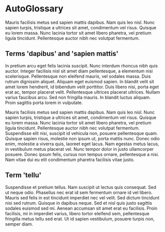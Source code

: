 # AutoGlossary

Mauris facilisis metus sed sapien mattis dapibus. Nam quis leo nisl. Nunc sapien turpis, tristique a ultrices sit amet, condimentum vel risus. Quisque eu lorem massa. Nunc lacinia tortor sit amet libero pharetra, vel pretium ligula tincidunt. Pellentesque auctor nibh nec volutpat fermentum. 

## Terms 'dapibus' and 'sapien mattis'

In pretium arcu eget felis lacinia suscipit. Nunc interdum rhoncus nibh quis auctor. Integer facilisis nisl sit amet diam pellentesque, a elementum nisi scelerisque. Pellentesque non eleifend mauris, vel sodales massa. Duis rutrum dignissim aliquet. Aliquam eget euismod sapien. In blandit velit sit amet lorem hendrerit, id bibendum velit porttitor. Duis libero nisi, porta eget erat ac, tempor placerat velit. Pellentesque ultrices placerat ultrices. Nullam varius faucibus arcu. Sed non fringilla mauris. In blandit luctus aliquam. Proin sagittis porta lorem in vulputate. 

Mauris facilisis metus sed sapien mattis dapibus. Nam quis leo nisl. Nunc sapien turpis, tristique a ultrices sit amet, condimentum vel risus. Quisque eu lorem massa. Nunc lacinia tortor sit amet libero pharetra, vel pretium ligula tincidunt. Pellentesque auctor nibh nec volutpat fermentum. Suspendisse elit nisi, suscipit id vehicula non, posuere pellentesque quam. Quisque sapien risus, molestie non ipsum ut, porta mattis nunc. Donec odio enim, molestie a viverra quis, laoreet eget lacus. Nam egestas metus lacus, in vestibulum metus placerat vel. Nunc tempor dolor in justo ullamcorper posuere. Donec ipsum felis, cursus non tempus ornare, pellentesque a nisi. Nam vitae dui eu elit condimentum pharetra facilisis vitae justo.

## Term 'tellu'

Suspendisse et pretium tellus. Nam suscipit ut lectus quis consequat. Sed ut neque odio. Phasellus nec erat id sem fermentum ornare id vel libero. Mauris sed felis in est tincidunt imperdiet nec vel velit. Sed dictum tincidunt nisi sed rutrum. Quisque in dapibus neque. Sed et nisl quis justo sagittis sodales euismod sed mi. Aenean accumsan sit amet erat eu facilisis. Proin facilisis, mi in imperdiet varius, libero tortor eleifend sem, pellentesque fringilla metus tellu sed erat. Ut id sapien vestibulum, posuere turpis non, semper diam. 